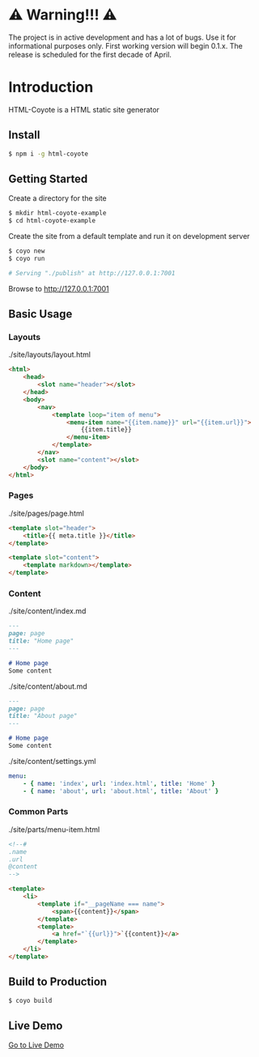 
# ⚠️ Warning!!! ⚠️

The project is in active development and has a lot of bugs. Use it for informational purposes only. First working version will begin 0.1.x.
The release is scheduled for the first decade of April.

# Introduction 

HTML-Coyote is a HTML static site generator

## Install

```bash
$ npm i -g html-coyote
```

## Getting Started

Create a directory for the site
```bash
$ mkdir html-coyote-example
$ cd html-coyote-example
```

Create the site from a default template and run it on development server
```bash
$ coyo new
$ coyo run

# Serving "./publish" at http://127.0.0.1:7001
```

Browse to http://127.0.0.1:7001

## Basic Usage

### Layouts
./site/layouts/layout.html
```html
<html>
    <head>
        <slot name="header"></slot>
    </head>
    <body>
        <nav>
            <template loop="item of menu">
                <menu-item name="{{item.name}}" url="{{item.url}}">
                    {{item.title}}
                </menu-item>
            </template>
        </nav>
        <slot name="content"></slot>
    </body>
</html>
```
### Pages
./site/pages/page.html
```html
<template slot="header">
    <title>{{ meta.title }}</title>
</template>

<template slot="content">
    <template markdown></template>
</template>
```
### Content
./site/content/index.md
```markdown
---
page: page
title: "Home page"
---

# Home page
Some content
```

./site/content/about.md
```markdown
---
page: page
title: "About page"
---

# Home page
Some content
```

./site/content/settings.yml
```yaml
menu:
    - { name: 'index', url: 'index.html', title: 'Home' }
    - { name: 'about', url: 'about.html', title: 'About' }
```

### Common Parts
./site/parts/menu-item.html
```html
<!--#
.name
.url
@content
-->

<template>
    <li>
        <template if="__pageName === name">
            <span>{{content}}</span>
        </template>
        <template>
            <a href="`{{url}}">`{{content}}</a>
        </template>
    </li>
</template>
```

## Build to Production

```bash
$ coyo build
```

## Live Demo

[Go to Live Demo](https://html-coyote.github.io/demo/index.html)